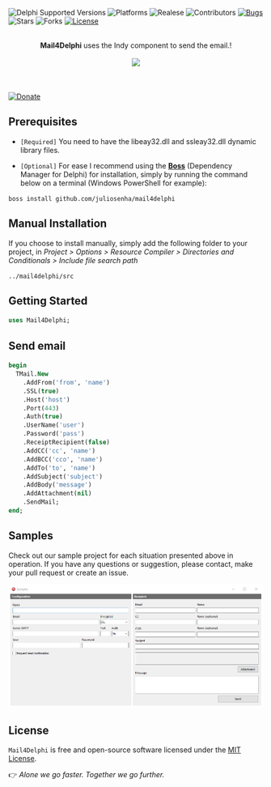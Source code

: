 ![Delphi Supported Versions](https://img.shields.io/badge/Delphi%20Supported%20Versions-XE3..10.4%20Sydney-blue.svg)
![Platforms](https://img.shields.io/badge/Supported%20platforms-Win32%20and%20Win64-red.svg)
![Realese](https://img.shields.io/github/v/release/juliosenha/mail4delphi?style=flat-square.svg)
![Contributors](https://img.shields.io/github/contributors/juliosenha/mail4delphi.svg)
[![Bugs](https://img.shields.io/github/issues/juliosenha/mail4delphi/bug.svg)](https://github.com/juliosenha/mail4delphi/issues?utf8=✓&q=is%3Aissue+is%3Aopen+label%3Abug)
![Stars](https://img.shields.io/github/stars/juliosenha/mail4delphi?style=flat-square.svg)
![Forks](https://img.shields.io/github/forks/juliosenha/mail4delphi?style=flat-square.svg)
[![License](https://img.shields.io/github/license/juliosenha/mail4delphi.svg)](https://github.com/juliosenha/mail4delphi/blob/master/license.txt)

<p align="center"><br>
  <b>Mail4Delphi</b> uses the Indy component to send the email.! <br><br>
  <img src="https://github.com/juliosenha/mail4delphi/blob/master/img/mail.png"><br>
</p>

 <br><br>
[![Donate](https://stc.pagseguro.uol.com.br/public/img/botoes/doacoes/120x53-doar.gif)](https://pag.ae/7WrUXFNB3)

## Prerequisites
* `[Required]` You need to have the libeay32.dll and ssleay32.dll dynamic library files. 

 * `[Optional]` For ease I recommend using the [**Boss**](https://github.com/HashLoad/boss) (Dependency Manager for Delphi) for installation, simply by running the command below on a terminal (Windows PowerShell for example):
```
boss install github.com/juliosenha/mail4delphi
```

## Manual Installation
If you choose to install manually, simply add the following folder to your project, in *Project > Options > Resource Compiler > Directories and Conditionals > Include file search path*
```
../mail4delphi/src
```

## Getting Started
```pascal
uses Mail4Delphi;
```

## Send email
```pascal
begin
  TMail.New
    .AddFrom('from', 'name')
    .SSL(true)
    .Host('host')
    .Port(443)
    .Auth(true)
    .UserName('user')
    .Password('pass')
    .ReceiptRecipient(false)
    .AddCC('cc', 'name')
    .AddBCC('cco', 'name')
    .AddTo('to', 'name')
    .AddSubject('subject')
    .AddBody('message')
    .AddAttachment(nil)
    .SendMail;
end;
```

## Samples
Check out our sample project for each situation presented above in operation. If you have any questions or suggestion, please contact, make your pull request or create an issue.

![Mail4Delphi](img/Screenshot_1.png)

## License

`Mail4Delphi` is free and open-source software licensed under the [MIT License](https://github.com/juliosenha/mail4delphi/blob/master/LICENSE).

:point_right: *Alone we go faster. Together we go further.*
